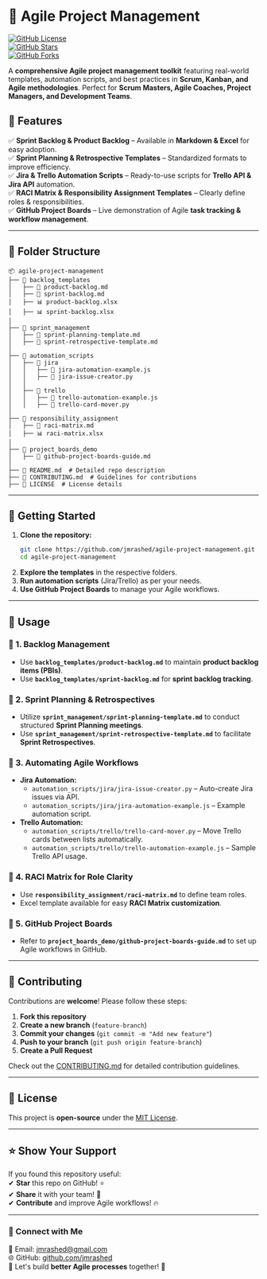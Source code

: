 # 🚀 Agile Project Management  

[![GitHub License](https://img.shields.io/github/license/jmrashed/agile-project-management)](./LICENSE)  
[![GitHub Stars](https://img.shields.io/github/stars/jmrashed/agile-project-management?style=social)](https://github.com/jmrashed/agile-project-management/stargazers)  
[![GitHub Forks](https://img.shields.io/github/forks/jmrashed/agile-project-management?style=social)](https://github.com/jmrashed/agile-project-management/network/members)  

A **comprehensive Agile project management toolkit** featuring real-world templates, automation scripts, and best practices in **Scrum, Kanban, and Agile methodologies**. Perfect for **Scrum Masters, Agile Coaches, Project Managers, and Development Teams**.  

## 📌 Features  
✅ **Sprint Backlog & Product Backlog** – Available in **Markdown & Excel** for easy adoption.  
✅ **Sprint Planning & Retrospective Templates** – Standardized formats to improve efficiency.  
✅ **Jira & Trello Automation Scripts** – Ready-to-use scripts for **Trello API & Jira API** automation.  
✅ **RACI Matrix & Responsibility Assignment Templates** – Clearly define roles & responsibilities.  
✅ **GitHub Project Boards** – Live demonstration of Agile **task tracking & workflow management**.  

---

## 📂 Folder Structure  

```
📦 agile-project-management  
├── 📂 backlog_templates  
│   ├── 📝 product-backlog.md  
│   ├── 📝 sprint-backlog.md  
│   ├── 📊 product-backlog.xlsx  
│   ├── 📊 sprint-backlog.xlsx  
│  
├── 📂 sprint_management  
│   ├── 📝 sprint-planning-template.md  
│   ├── 📝 sprint-retrospective-template.md  
│  
├── 📂 automation_scripts  
│   ├── 📂 jira  
│   │   ├── 📜 jira-automation-example.js  
│   │   ├── 📜 jira-issue-creator.py  
│   │  
│   ├── 📂 trello  
│   │   ├── 📜 trello-automation-example.js  
│   │   ├── 📜 trello-card-mover.py  
│  
├── 📂 responsibility_assignment  
│   ├── 📝 raci-matrix.md  
│   ├── 📊 raci-matrix.xlsx  
│  
├── 📂 project_boards_demo  
│   ├── 📝 github-project-boards-guide.md  
│  
├── 📜 README.md  # Detailed repo description  
├── 📜 CONTRIBUTING.md  # Guidelines for contributions  
├── 📜 LICENSE  # License details  
```

---

## 🚀 Getting Started  

1. **Clone the repository:**  
   ```bash
   git clone https://github.com/jmrashed/agile-project-management.git
   cd agile-project-management
   ```
2. **Explore the templates** in the respective folders.  
3. **Run automation scripts** (Jira/Trello) as per your needs.  
4. **Use GitHub Project Boards** to manage your Agile workflows.  

---

## 🔗 Usage  

### 📌 1. Backlog Management  
- Use **`backlog_templates/product-backlog.md`** to maintain **product backlog items (PBIs)**.  
- Use **`backlog_templates/sprint-backlog.md`** for **sprint backlog tracking**.  

### 📌 2. Sprint Planning & Retrospectives  
- Utilize **`sprint_management/sprint-planning-template.md`** to conduct structured **Sprint Planning meetings**.  
- Use **`sprint_management/sprint-retrospective-template.md`** to facilitate **Sprint Retrospectives**.  

### 📌 3. Automating Agile Workflows  
- **Jira Automation:**  
  - `automation_scripts/jira/jira-issue-creator.py` – Auto-create Jira issues via API.  
  - `automation_scripts/jira/jira-automation-example.js` – Example automation script.  
- **Trello Automation:**  
  - `automation_scripts/trello/trello-card-mover.py` – Move Trello cards between lists automatically.  
  - `automation_scripts/trello/trello-automation-example.js` – Sample Trello API usage.  

### 📌 4. RACI Matrix for Role Clarity  
- Use **`responsibility_assignment/raci-matrix.md`** to define team roles.  
- Excel template available for easy **RACI Matrix customization**.  

### 📌 5. GitHub Project Boards  
- Refer to **`project_boards_demo/github-project-boards-guide.md`** to set up Agile workflows in GitHub.  

---

## 🤝 Contributing  

Contributions are **welcome**! Please follow these steps:  

1. **Fork this repository**  
2. **Create a new branch** (`feature-branch`)  
3. **Commit your changes** (`git commit -m "Add new feature"`)  
4. **Push to your branch** (`git push origin feature-branch`)  
5. **Create a Pull Request**  

Check out the [CONTRIBUTING.md](./CONTRIBUTING.md) for detailed contribution guidelines.  

---

## 📜 License  

This project is **open-source** under the [MIT License](./LICENSE).  

---

## ⭐ Show Your Support  

If you found this repository useful:  
✔ **Star** this repo on GitHub! ⭐  
✔ **Share** it with your team! 🚀  
✔ **Contribute** and improve Agile workflows! 🔥  

---

### 🔗 Connect with Me  
📧 Email: [jmrashed@gmail.com](mailto:jmrashed@gmail.com)  
🌐 GitHub: [github.com/jmrashed](https://github.com/jmrashed)  
🚀 Let's build **better Agile processes** together! 🚀   